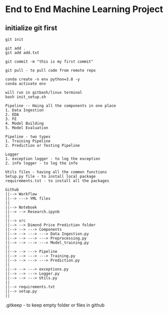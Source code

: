 # End to End Machine Learning Project

## initialize git first
```
git init
```
```
git add .
git add add.txt
```
```
git commit -m "this is my first commit"
```
```
git pull - to pull code from remote repo
```
```
conda create -n env python=3.8 -y
conda activate env

```

```
will run in gitbash/linux terminal
bash init_setup.sh
```

```
Pipeline -- Haing all the components in one place
1. Data Ingestion
2. EDA
3. FE
4. Model Building
5. Model Evaluation

Pipeline - two types
1. Training Pipeline
2. Prediction or Testing Pipeline

```
```
Logger
1. exception logger - to log the exception
2. info logger - to log the info
```

```
Utils files - having all the common functions
Setup.py file - to install local package
requirements.txt - to install all the packages
```


```
Github
||--> Workflow
||--> ---> YML files
||
||--> Notebook
||--> --> Research.ipynb
||
||--> src
||--> --> Dimond Price Prediction folder
||--> --> ---> Components
||--> --> ---> ---> Data Ingestion.py
||--> --> ---> ---> Preprocessing.py
||--> --> ---> ---> Model_training.py
||
||--> --> ---> Pipeline
||--> --> ---> ---> Training.py
||--> --> ---> ---> Prediction.py
||
||--> --> ---> exceptions.py
||--> --> ---> Logger.py
||--> --> ---> Utils.py
||
||--> requirements.txt
||--> setup.py
||

```

.gitkeep - to keep empty folder or files in github






